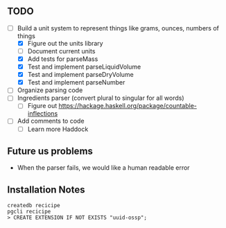 TODO
---

- [ ] Build a unit system to represent things like grams, ounces, numbers of things
  - [x] Figure out the units library
  - [ ] Document current units
  - [x] Add tests for parseMass
  - [x] Test and implement parseLiquidVolume
  - [x] Test and implement parseDryVolume
  - [x] Test and implement parseNumber
- [ ] Organize parsing code
- [ ] Ingredients parser (convert plural to singular for all words)
  - [ ] Figure out https://hackage.haskell.org/package/countable-inflections
- [ ] Add comments to code
  - [ ] Learn more Haddock

Future us problems
---

- When the parser fails, we would like a human readable error

Installation Notes
---

```
createdb recicipe
pgcli recicipe
> CREATE EXTENSION IF NOT EXISTS "uuid-ossp";
```
